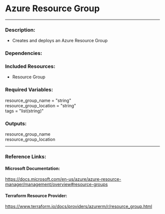# Azure Resource Group  
---  
### Description:  
- Creates and deploys an Azure Resource Group  

### Dependencies:  

### Included Resources:  
- Resource Group  

### Required Variables:  
 resource_group_name     = "string"  
 resource_group_location = "string"    
 tags                    = "list(string)"      

### Outputs:  
 resource_group_name  
 resource_group_location  

---  

### Reference Links:  

#### Microsoft Documentation:  
https://docs.microsoft.com/en-us/azure/azure-resource-manager/management/overview#resource-groups  

#### Terraform Resource Provider:  
https://www.terraform.io/docs/providers/azurerm/r/resource_group.html  